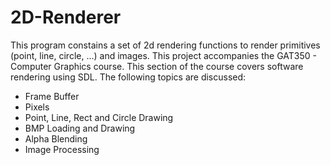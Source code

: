 # 2D-Renderer

This program constains a set of 2d rendering functions to render primitives (point, line, circle, ...) and images. 
This project accompanies the GAT350 - Computer Graphics course.
This section of the course covers software rendering using SDL. The following topics are discussed:

+ Frame Buffer
+ Pixels
+ Point, Line, Rect and Circle Drawing
+ BMP Loading and Drawing
+ Alpha Blending
+ Image Processing
